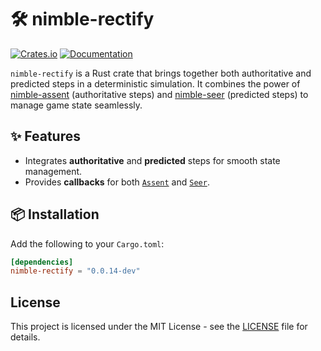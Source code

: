# 🛠️ nimble-rectify

[![Crates.io](https://img.shields.io/crates/v/nimble-rectify)](https://crates.io/crates/nimble-rectify)
[![Documentation](https://docs.rs/nimble-rectify/badge.svg)](https://docs.rs/nimble-rectify)

`nimble-rectify` is a Rust crate that brings together both authoritative and predicted steps in a
deterministic simulation. It combines the power of
[nimble-assent](https://github.com/nimble-rust/nimble-assent) (authoritative steps)
and [nimble-seer](https://github.com/nimble-rust/nimble-seer) (predicted steps)
to manage game state seamlessly.

## ✨ Features

- Integrates **authoritative** and **predicted** steps for smooth state management.
- Provides **callbacks** for both [`Assent`](https://github.com/nimble-rust/nimble-assent) and [`Seer`](https://github.com/nimble-rust/nimble-seer).

## 📦 Installation

Add the following to your `Cargo.toml`:

```toml
[dependencies]
nimble-rectify = "0.0.14-dev"
```

## License

This project is licensed under the MIT License - see the [LICENSE](LICENSE) file for details.
